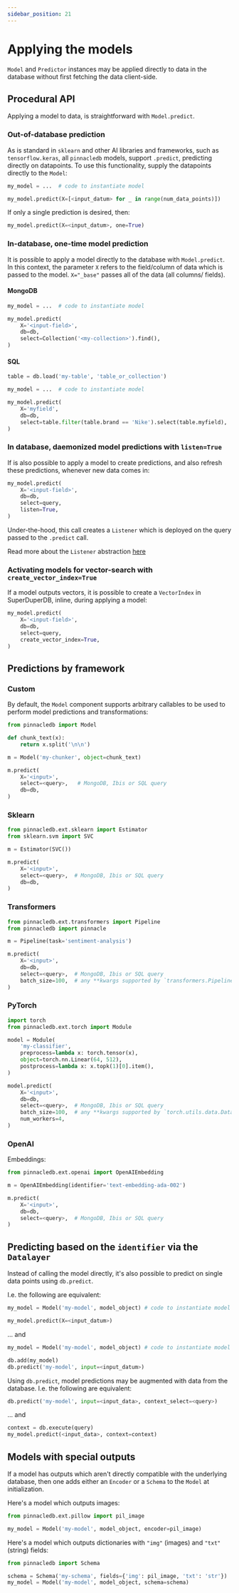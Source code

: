 ```yaml
---
sidebar_position: 21
---
```


# Applying the models 

`Model` and `Predictor` instances may be applied directly to data in the database without first fetching the data client-side.

## Procedural API

Applying a model to data, is straightforward with `Model.predict`.

### Out-of-database prediction

As is standard in `sklearn` and other AI libraries and frameworks, such as `tensorflow.keras`,
all `pinnacledb` models, support `.predict`, predicting directly on datapoints.
To use this functionality, supply the datapoints directly to the `Model`:

```python
my_model = ...  # code to instantiate model

my_model.predict(X=[<input_datum> for _ in range(num_data_points)])
```

If only a single prediction is desired, then:

```python
my_model.predict(X=<input_datum>, one=True)
```

### In-database, one-time model prediction

It is possible to apply a model directly to the database with `Model.predict`.
In this context, the parameter `X` refers to the field/column of data which is passed to the model.
`X="_base"` passes all of the data (all columns/ fields).

#### MongoDB

```python
my_model = ...  # code to instantiate model

my_model.predict(
    X='<input-field>',
    db=db,
    select=Collection('<my-collection>').find(),
)
```

#### SQL

```python
table = db.load('my-table', 'table_or_collection')

my_model = ...  # code to instantiate model

my_model.predict(
    X='myfield',
    db=db,
    select=table.filter(table.brand == 'Nike').select(table.myfield),
)
```

### In database, daemonized model predictions with `listen=True`

If is also possible to apply a model to create predictions, and also
refresh these predictions, whenever new data comes in:

```python
my_model.predict(
    X='<input-field>',
    db=db,
    select=query,
    listen=True,
)
```

Under-the-hood, this call creates a `Listener` which is deployed on 
the query passed to the `.predict` call.

Read more about the `Listener` abstraction [here](daemonizing_models_with_listeners.md)

### Activating models for vector-search with `create_vector_index=True`

If a model outputs vectors, it is possible to create a `VectorIndex`
in SuperDuperDB, inline, during applying a model:

```python
my_model.predict(
    X='<input-field>',
    db=db,
    select=query,
    create_vector_index=True,
)
```


## Predictions by framework

### Custom

By default, the `Model` component supports arbitrary callables to be used to 
perform model predictions and transformations:

```python
from pinnacledb import Model

def chunk_text(x):
    return x.split('\n\n')

m = Model('my-chunker', object=chunk_text)

m.predict(
    X='<input>',
    select=<query>,   # MongoDB, Ibis or SQL query
    db=db,
)
```

### Sklearn

```python
from pinnacledb.ext.sklearn import Estimator
from sklearn.svm import SVC

m = Estimator(SVC())

m.predict(
    X='<input>',
    select=<query>,  # MongoDB, Ibis or SQL query
    db=db,
)
```

### Transformers

```python
from pinnacledb.ext.transformers import Pipeline
from pinnacledb import pinnacle

m = Pipeline(task='sentiment-analysis')

m.predict(
    X='<input>',
    db=db,
    select=<query>,  # MongoDB, Ibis or SQL query
    batch_size=100,  # any **kwargs supported by `transformers.Pipeline.__call__`
)
```

### PyTorch

```python
import torch
from pinnacledb.ext.torch import Module

model = Module(
    'my-classifier',
    preprocess=lambda x: torch.tensor(x),
    object=torch.nn.Linear(64, 512),
    postprocess=lambda x: x.topk(1)[0].item(),
)

model.predict(
    X='<input>',
    db=db,
    select=<query>,  # MongoDB, Ibis or SQL query
    batch_size=100,  # any **kwargs supported by `torch.utils.data.DataLoader`
    num_workers=4,
)
```

### OpenAI

Embeddings:

```python
from pinnacledb.ext.openai import OpenAIEmbedding

m = OpenAIEmbedding(identifier='text-embedding-ada-002')

m.predict(
    X='<input>',
    db=db,
    select=<query>,  # MongoDB, Ibis or SQL query
)
```

## Predicting based on the `identifier` via the `Datalayer`

Instead of calling the model directly, it's also possible to 
predict on single data points using `db.predict`.

I.e. the following are equivalent:

```python
my_model = Model('my-model', model_object) # code to instantiate model

my_model.predict(X=<input_datum>)
```

... and

```python
my_model = Model('my-model', model_object) # code to instantiate model

db.add(my_model)
db.predict('my-model', input=<input_datum>)
```

Using `db.predict`, model predictions may be augmented with data from the database.
I.e. the following are equivalent:

```python
db.predict('my-model', input=<input_data>, context_select=<query>)
```

... and

```python
context = db.execute(query)
my_model.predict(<input_data>, context=context)
```

## Models with special outputs

If a model has outputs which aren't directly compatible with the underlying database, then one adds either 
an `Encoder` or a `Schema` to the `Model` at initialization.

Here's a model which outputs images:

```python
from pinnacledb.ext.pillow import pil_image

my_model = Model('my-model', model_object, encoder=pil_image)
```

Here's a model which outputs dictionaries with `"img"` (images) and `"txt"` (string) fields:

```python
from pinnacledb import Schema

schema = Schema('my-schema', fields={'img': pil_image, 'txt': 'str'})
my_model = Model('my-model', model_object, schema=schema)
```